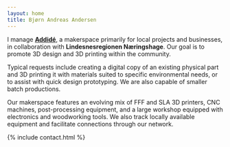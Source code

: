 ```yaml
---
layout: home
title: Bjørn Andreas Andersen
---
```


I manage <a href="https://www.addide.no" rel="nofollow"><strong>Addidé</strong></a>, a makerspace primarily for local projects and businesses, in collaboration with **Lindesnesregionen Næringshage**. Our goal is to promote 3D design and 3D printing within the community.

Typical requests include creating a digital copy of an existing physical part and 3D printing it with materials suited to specific environmental needs, or to assist with quick design prototyping. We are also capable of smaller batch productions.

Our makerspace features an evolving mix of FFF and SLA 3D printers, CNC machines, post-processing equipment, and a large workshop equipped with electronics and woodworking tools. We also track locally available equipment and facilitate connections through our network.

{% include contact.html %}